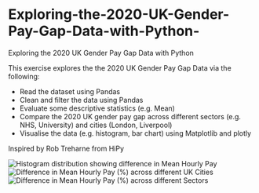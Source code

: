 # Exploring-the-2020-UK-Gender-Pay-Gap-Data-with-Python-
Exploring the 2020 UK Gender Pay Gap Data with Python 

This exercise explores the the 2020 UK Gender Pay Gap Data via the following:
- Read the dataset using Pandas
- Clean and filter the data using Pandas
- Evaluate some descriptive statistics (e.g. Mean)
- Compare the 2020 UK gender pay gap across different sectors (e.g. NHS, University) and cities (London, Liverpool)
 - Visualise the data (e.g. histogram, bar chart) using Matplotlib and plotly

Inspired by Rob Treharne from HiPy

![Histogram distribution showing difference in Mean Hourly Pay](https://user-images.githubusercontent.com/86897066/126901113-198ca04a-7e78-4631-8c58-6b20808ba545.png)
![Difference in Mean Hourly Pay (%) across different UK Cities](https://user-images.githubusercontent.com/86897066/126901114-d53e6c31-8349-432b-a110-48439b75f896.png)
![Difference in Mean Hourly Pay (%) across different Sectors](https://user-images.githubusercontent.com/86897066/126901116-16fe8865-d165-4eba-bbd7-ce8dcde10959.png)
